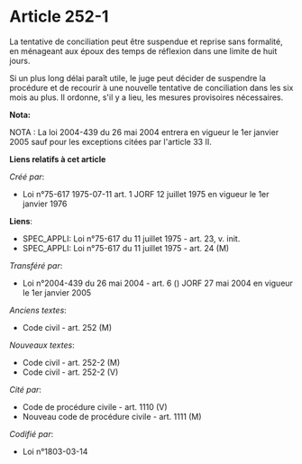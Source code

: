 # Article 252-1

La tentative de conciliation peut être suspendue et reprise sans formalité, en ménageant aux époux des temps de réflexion
dans une limite de huit jours.

Si un plus long délai paraît utile, le juge peut décider de suspendre la procédure et de recourir à une nouvelle tentative de
conciliation dans les six mois au plus. Il ordonne, s'il y a lieu, les mesures provisoires nécessaires.

**Nota:**

NOTA : La loi 2004-439 du 26 mai 2004 entrera en vigueur le 1er janvier 2005 sauf pour les exceptions citées par l'article 33
II.

**Liens relatifs à cet article**

_Créé par_:

  - Loi n°75-617 1975-07-11 art. 1 JORF 12 juillet 1975 en vigueur le 1er janvier 1976

**Liens**:

  - SPEC_APPLI: Loi n°75-617 du 11 juillet 1975 - art. 23, v. init.
  - SPEC_APPLI: Loi n°75-617 du 11 juillet 1975 - art. 24 (M)

_Transféré par_:

  - Loi n°2004-439 du 26 mai 2004 - art. 6 () JORF 27 mai 2004 en vigueur le 1er janvier 2005

_Anciens textes_:

  - Code civil - art. 252 (M)

_Nouveaux textes_:

  - Code civil - art. 252-2 (M)
  - Code civil - art. 252-2 (V)

_Cité par_:

  - Code de procédure civile - art. 1110 (V)
  - Nouveau code de procédure civile - art. 1111 (M)

_Codifié par_:

  - Loi n°1803-03-14
